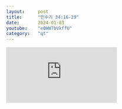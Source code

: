 ```yaml
---
layout:     post
title:      "민수기 34:16-29"
date:       2024-01-03
youtube:    "e0WW7bVkffU"
category:   "qt"
---
```


<div class="youtube margin-large">
    <iframe src="https://www.youtube.com/embed/e0WW7bVkffU" title="YouTube video player" frameborder="0" allow="accelerometer; autoplay; clipboard-write; encrypted-media; gyroscope; picture-in-picture; web-share" allowfullscreen></iframe>
</div>